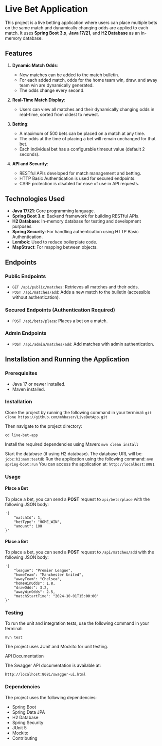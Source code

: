 
# Live Bet Application

This project is a live betting application where users can place multiple bets on the same match and dynamically changing odds are applied to each match. It uses **Spring Boot 3.x**, **Java 17/21**, and **H2 Database** as an in-memory database.

## Features

1. **Dynamic Match Odds**:
    - New matches can be added to the match bulletin.
    - For each added match, odds for the home team win, draw, and away team win are dynamically generated.
    - The odds change every second.

2. **Real-Time Match Display**:
    - Users can view all matches and their dynamically changing odds in real-time, sorted from oldest to newest.

3. **Betting**:
    - A maximum of 500 bets can be placed on a match at any time.
    - The odds at the time of placing a bet will remain unchanged for that bet.
    - Each individual bet has a configurable timeout value (default 2 seconds).

4. **API and Security**:
    - RESTful APIs developed for match management and betting.
    - HTTP Basic Authentication is used for secured endpoints.
    - CSRF protection is disabled for ease of use in API requests.


## Technologies Used

- **Java 17/21**: Core programming language.
- **Spring Boot 3.x**: Backend framework for building RESTful APIs.
- **H2 Database**: In-memory database for testing and development purposes.
- **Spring Security**: For handling authentication using HTTP Basic Authentication.
- **Lombok**: Used to reduce boilerplate code.
- **MapStruct**: For mapping between objects.

## Endpoints

### Public Endpoints
- `GET /api/public/matches`: Retrieves all matches and their odds.
- `POST /api/matches/add`: Adds a new match to the bulletin (accessible without authentication).

### Secured Endpoints (Authentication Required)
- `POST /api/bets/place`: Places a bet on a match.

### Admin Endpoints
- `POST /api/admin/matches/add`: Add matches with admin authentication.

## Installation and Running the Application

### Prerequisites
- Java 17 or newer installed.
- Maven installed.



### Installation

Clone the project by running the following command in your terminal:
`git clone https://github.com/mhbaser/LiveBetApp.git`

Then navigate to the project directory:

`cd live-bet-app`

Install the required dependencies using
Maven: `mvn clean install`

Start the database (if using H2 database). The database URL will be:
`jdbc:h2:mem:testdb`
Run the application using the following command:
`mvn spring-boot:run`
You can access the application at:
`http://localhost:8081`


### Usage

#### Place a Bet

To place a bet, you can send a **POST** request to `api/bets/place` with the following JSON body:

```
'{
    "matchId": 1, 
    "betType": "HOME_WIN", 
    "amount": 100
}'
```

#### Place a Bet

To place a bet, you can send a **POST** request to `/api/matches/add` with the following JSON body:

```
'{
    "league": "Premier League", 
    "homeTeam": "Manchester United", 
    "awayTeam": "Chelsea", 
    "homeWinOdds": 1.8, 
    "drawOdds": 3.2, 
    "awayWinOdds": 2.5, 
    "matchStartTime": "2024-10-01T15:00:00"
}'
```


### Testing

To run the unit and integration tests, use the following command in your terminal:

`mvn test`

The project uses JUnit and Mockito for unit testing.

API Documentation

The Swagger API documentation is available at:

`http://localhost:8081/swagger-ui.html`

### Dependencies

The project uses the following dependencies:

- Spring Boot
- Spring Data JPA
- H2 Database
- Spring Security
- JUnit 5
- Mockito
- Contributing